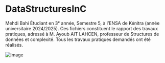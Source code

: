 # DataStructuresInC
Mehdi Bahi Étudiant en 3ᵉ année, Semestre 5, à l’ENSA de Kénitra (année universitaire 2024/2025).  Ces fichiers constituent le rapport des travaux pratiques, adressé à M. Ayoub AIT LAHCEN, professeur de Structures de données et complexité. Tous les travaux pratiques demandés ont été réalisés.  

![image](https://github.com/user-attachments/assets/2ad581bf-8d4f-428a-90af-1de739584708)

